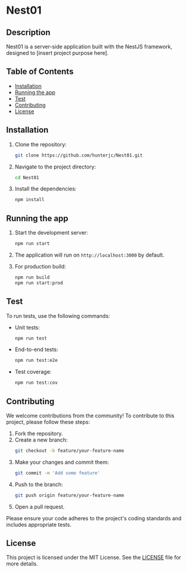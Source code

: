 # Nest01

## Description

Nest01 is a server-side application built with the NestJS framework, designed to [insert project purpose here].

## Table of Contents

- [Installation](#installation)
- [Running the app](#running-the-app)
- [Test](#test)
- [Contributing](#contributing)
- [License](#license)

## Installation

1. Clone the repository:
    ```bash
    git clone https://github.com/hunterjc/Nest01.git
    ```

2. Navigate to the project directory:
    ```bash
    cd Nest01
    ```

3. Install the dependencies:
    ```bash
    npm install
    ```

## Running the app

1. Start the development server:
    ```bash
    npm run start
    ```

2. The application will run on `http://localhost:3000` by default.

3. For production build:
    ```bash
    npm run build
    npm run start:prod
    ```

## Test

To run tests, use the following commands:

- Unit tests:
    ```bash
    npm run test
    ```

- End-to-end tests:
    ```bash
    npm run test:e2e
    ```

- Test coverage:
    ```bash
    npm run test:cov
    ```

## Contributing

We welcome contributions from the community! To contribute to this project, please follow these steps:

1. Fork the repository.
2. Create a new branch:
    ```bash
    git checkout -b feature/your-feature-name
    ```
3. Make your changes and commit them:
    ```bash
    git commit -m 'Add some feature'
    ```
4. Push to the branch:
    ```bash
    git push origin feature/your-feature-name
    ```
5. Open a pull request.

Please ensure your code adheres to the project's coding standards and includes appropriate tests.

## License

This project is licensed under the MIT License. See the [LICENSE](LICENSE) file for more details.
